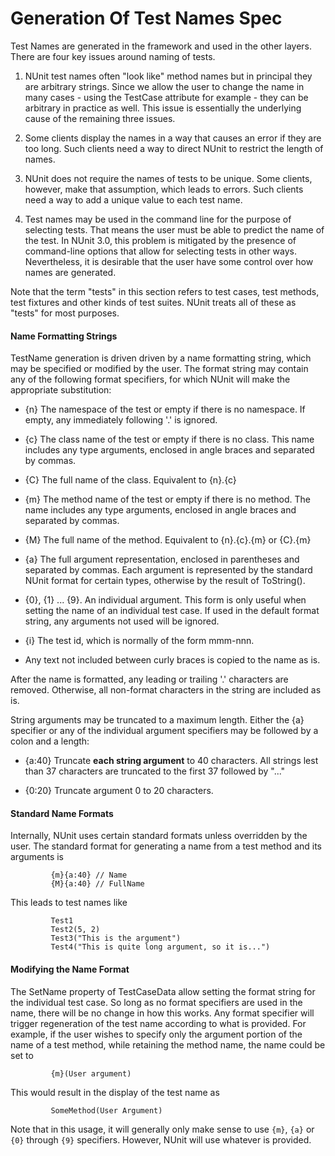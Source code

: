 # Generation Of Test Names Spec


Test Names are generated in the framework and used in the other layers. There are four key issues around naming of tests.

1. NUnit test names often "look like" method names but in principal they are arbitrary strings. Since we allow the user to change the name in many cases - using the TestCase attribute for example - they can be arbitrary in practice as well. This issue is essentially the underlying cause of the remaining three issues.

2. Some clients display the names in a way that causes an error if they are too long. Such clients need a way to direct NUnit to restrict the length of names.

3. NUnit does not require the names of tests to be unique. Some clients, however, make that assumption, which leads to errors. Such clients need a way to add a unique value to each test name.

4. Test names may be used in the command line for the purpose of selecting tests. That means the user must be able to predict the name of the test. In NUnit 3.0, this problem is mitigated by the presence of command-line options that allow for selecting tests in other ways. Nevertheless, it is desirable that the user have some control over how names are generated.

Note that the term "tests" in this section refers to test cases, test methods, test fixtures and other kinds of test suites. NUnit treats all of these as "tests" for most purposes.

#### Name Formatting Strings

TestName generation is driven driven by a name formatting string, which may be specified or modified by the user. The format string may contain any of the following format specifiers, for which NUnit will make the appropriate substitution:

  * {n} The namespace of the test or empty if there is no namespace. If empty, any immediately following '.' is ignored.

  * {c} The class name of the test or empty if there is no class. This name includes any type arguments, enclosed in angle braces and separated by commas.

  * {C} The full name of the class. Equivalent to {n}.{c}

  * {m} The method name of the test or empty if there is no method. The name includes any type arguments, enclosed in angle braces and separated by commas.

  * {M} The full name of the method. Equivalent to {n}.{c}.{m} or {C}.{m}

  * {a} The full argument representation, enclosed in parentheses and separated by commas. Each argument is represented by the standard NUnit format for certain types, otherwise by the result of ToString().

  * {0}, {1} ... {9}. An individual argument. This form is only useful when setting the name of an individual test case. If used in the default format string, any arguments not used will be ignored.

  * {i} The test id, which is normally of the form mmm-nnn.

  * Any text not included between curly braces is copied to the name as is.

After the name is formatted, any leading or trailing '.' characters are removed. Otherwise, all non-format characters in the string are included as is.

String arguments may be truncated to a maximum length. Either the {a} specifier or any of the individual argument specifiers may be followed by a colon and a length:

  * {a:40} Truncate __each string argument__ to 40 characters. All strings lest than 37 characters are truncated to the first 37 followed by "..."

  * {0:20} Truncate argument 0 to 20 characters.

#### Standard Name Formats

Internally, NUnit uses certain standard formats unless overridden by the user. The standard format for generating a name from a test method and its arguments is

```
         {m}{a:40} // Name
         {M}{a:40} // FullName
```

This leads to test names like

```
         Test1
         Test2(5, 2)
         Test3("This is the argument")
         Test4("This is quite long argument, so it is...")
```

#### Modifying the Name Format

The SetName property of TestCaseData allow setting the format string for the individual test case. So long as no format specifiers are used in the name, there will be no change in how this works. Any format specifier will trigger regeneration of the test name according to what is provided. For example, if the user wishes to specify only the argument portion of the name of a test method, while retaining the method name, the name could be set to

```
         {m}(User argument)
```

This would result in the display of the test name as

```
         SomeMethod(User Argument)
```

Note that in this usage, it will generally only make sense to use `{m}`, `{a}` or `{0}` through `{9}` specifiers. However, NUnit will use whatever is provided.


